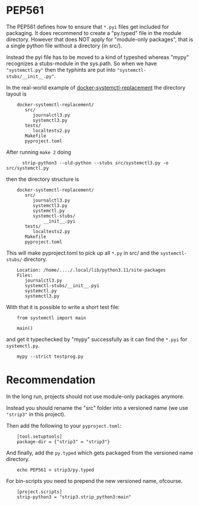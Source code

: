 # PEP561

The PEP561 defines how to ensure that `*.pyi` files get included for
packaging. It does recommend to create a "py.typed" file in the module 
directory. However that does NOT apply for "module-only packages", that 
is a single python file without a directory (in src/).

Instead the pyi file has to be moved to a kind of typeshed whereas "mypy"
recognizes a stubs-module in the sys.path. So when we have `"systemctl.py"` 
then the typhints are put into `"systemctl-stubs/__init__.py"`.

In the real-world example of [docker-systemctl-replacement](https://github.com/gdraheim/docker-systemctl-replacement)
the directory layout is 

        docker-systemctl-replacement/
           src/
              journalctl3.py
              systemctl3.py
           tests/
              localtests2.py
           Makefile
           pyproject.toml
       
After running `make 2` doing

          strip-python3 --old-python --stubs src/systemctl3.py -o src/systemctl.py
      
then the directory structure is

        docker-systemctl-replacement/
           src/
              journalctl3.py
              systemctl3.py
              systemctl.py
              systemctl-stubs/
                  __init__.pyi
           tests/
              localtests2.py
           Makefile
           pyproject.toml
       
This will make pyproject.toml to pick up all `*.py` in src/ and the `systemctl-stubs/` directory.

        Location: /home/..../.local/lib/python3.11/site-packages
        Files:
           journalctl3.py
           systemctl-stubs/__init__.pyi
           systemctl.py
           systemctl3.py
           
With that it is possible to write a short test file:

        from systemctl import main

        main()

and get it typechecked by "mypy" successfully as it can find the `*.pyi` for `systemctl.py`.

        mypy --strict testprog.py

# Recommendation

In the long run, projects should not use module-only packages anymore.

Instead you should rename the "src" folder into a versioned name (we use `"strip3"` in this project).

Then add the following to your `pyproject.toml`:

        [tool.setuptools]
        package-dir = {"strip3" = "strip3"}

And finally, add the `py.typed` which gets packaged from the versioned name directory.

        echo PEP561 > strip3/py.typed

For bin-scripts you need to prepend the new versioned name, ofcourse.

        [project.scripts]
        strip-python3 = "strip3.strip_python3:main"


